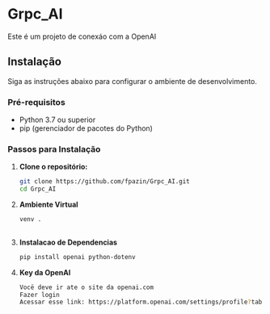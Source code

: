 # Grpc_AI

Este é um projeto de conexáo com a OpenAI

## Instalação

Siga as instruções abaixo para configurar o ambiente de desenvolvimento.

### Pré-requisitos

- Python 3.7 ou superior
- pip (gerenciador de pacotes do Python)

### Passos para Instalação

1. **Clone o repositório:**

   ```sh
   git clone https://github.com/fpazin/Grpc_AI.git
   cd Grpc_AI

2. **Ambiente Virtual**
   ```sh
   venv .
    
4. **Instalacao de Dependencias**
   ```sh
   pip install openai python-dotenv

5. **Key da OpenAI**
   ```sh
   Vocë deve ir ate o site da openai.com
   Fazer login
   Acessar esse link: https://platform.openai.com/settings/profile?tab=api-keys
